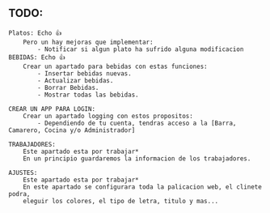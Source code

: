 ## TODO:
    Platos: Echo 👍
        Pero un hay mejoras que implementar:
            - Notificar si algun plato ha sufrido alguna modificacion
    BEBIDAS: Echo 👍
        Crear un apartado para bebidas con estas funciones:
            - Insertar bebidas nuevas.
            - Actualizar bebidas.
            - Borrar Bebidas.
            - Mostrar todas las bebidas.

    CREAR UN APP PARA LOGIN:
        Crear un apartado logging con estos propositos:
            - Dependiendo de tu cuenta, tendras acceso a la [Barra, Camarero, Cocina y/o Administrador]

    TRABAJADORES: 
        Este apartado esta por trabajar*
        En un principio guardaremos la informacion de los trabajadores.

    AJUSTES:
        Este apartado esta por trabajar*
        En este apartado se configurara toda la palicacion web, el clinete podra,
        eleguir los colores, el tipo de letra, titulo y mas...

